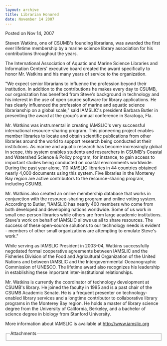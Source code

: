 ```yaml
---
layout: archive
title: Librarian Honored
date: November 14 2007
---
```





<span class="date">Posted on Nov 14, 2007    </span>
<p>Steven Watkins, one of CSUMB&apos;s founding librarians, was awarded
the first ever lifetime membership by a marine science library
association for his contributions throughout the years.</p>
<p>The International Association of Aquatic and Marine Science
Libraries and Information Centers&apos; executive board created the
award specifically to honor Mr. Watkins and his many years of
service to the organization.</p>
<p>&quot;We expect senior librarians to influence the profession beyond
their institution. In addition to the contributions he makes every
day to CSUMB, our organization has benefited from Steve&apos;s
background in technology and his interest in the use of open source
software for library applications. He has clearly influenced the
profession of marine and aquatic science librarianship on a global
scale,&quot; said IAMSLIC&apos;s president Barbara Butler in presenting the
award at the group&apos;s annual conference in Saratoga, Fla.</p>
<p>Mr. Watkins was instrumental in creating IAMSLIC&apos;s very
successful international resource-sharing program. This pioneering
project enables member libraries to locate and obtain scientific
publications from other libraries around the world to support
research being conducted at their institutions. As marine and
aquatic research has become increasingly global in scope, this
system enables students and researchers in CSUMB&apos;s Coastal and
Watershed Science &amp; Policy program, for instance, to gain
access to important studies being conducted on coastal environments
worldwide. During the past year alone, 110 IAMSLIC libraries in 44
countries obtained nearly 4,000 documents using this system. Five
libraries in the Monterey Bay region are active contributors to the
resource-sharing program, including CSUMB.</p>
<p>Mr. Watkins also created an online membership database that
works in conjunction with the resource-sharing program and online
voting system. According to Butler, &quot;IAMSLIC has nearly 400 members
who come from both developed and developing nations worldwide. Some
of us work in small one-person libraries while others are from
large academic institutions. Steve&apos;s work on behalf of IAMSLIC
allows us all to share resources. The success of these open-source
solutions to our technology needs is evident - members of other
small organizations are attempting to emulate Steve&apos;s work.&quot;</p>
<p>While serving as IAMSLIC President in 2003-04, Watkins
successfully negotiated formal cooperative agreements between
IAMSLIC and the Fisheries Division of the Food and Agricultural
Organization of the United Nations and between IAMSLIC and the
Intergovernmental Oceanographic Commission of UNESCO. The lifetime
award also recognizes his leadership in establishing these
important inter-institutional relationships.</p>
<p>Mr. Watkins is currently the coordinator of technology
development at CSUMB&apos;s library. He joined the faculty in 1995 and
is a past chair of the CSUMB Academic Senate. He is a frequent
presenter on technology-enabled library services and a longtime
contributor to collaborative library programs in the Monterey Bay
region. He holds a master of library science degree from the
University of California, Berkeley, and a bachelor of science
degree in biology from Stanford University.</p>
<p>More information about IAMSLIC is available at <a href="http://www.iamslic.org/" rel="nofollow">http://www.iamslic.org</a><br/></p>
<fieldset class="fieldgroup group-attachments">
<legend>Attachments</legend>
<div class="field field-type-emvideo field-field-attach-video">
<div class="field-items">
<div class="field-item odd">
<div class="emvideo emvideo-video emvideo-"/>
</div>
</div>
</div>
</fieldset>





